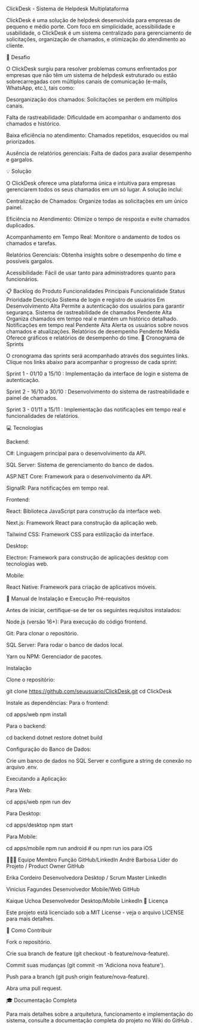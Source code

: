 ClickDesk - Sistema de Helpdesk Multiplataforma

ClickDesk é uma solução de helpdesk desenvolvida para empresas de pequeno e médio porte. Com foco em simplicidade, acessibilidade e usabilidade, o ClickDesk é um sistema centralizado para gerenciamento de solicitações, organização de chamados, e otimização do atendimento ao cliente.

🎯 Desafio

O ClickDesk surgiu para resolver problemas comuns enfrentados por empresas que não têm um sistema de helpdesk estruturado ou estão sobrecarregadas com múltiplos canais de comunicação (e-mails, WhatsApp, etc.), tais como:

Desorganização dos chamados: Solicitações se perdem em múltiplos canais.

Falta de rastreabilidade: Dificuldade em acompanhar o andamento dos chamados e histórico.

Baixa eficiência no atendimento: Chamados repetidos, esquecidos ou mal priorizados.

Ausência de relatórios gerenciais: Falta de dados para avaliar desempenho e gargalos.

💡 Solução

O ClickDesk oferece uma plataforma única e intuitiva para empresas gerenciarem todos os seus chamados em um só lugar. A solução inclui:

Centralização de Chamados: Organize todas as solicitações em um único painel.

Eficiência no Atendimento: Otimize o tempo de resposta e evite chamados duplicados.

Acompanhamento em Tempo Real: Monitore o andamento de todos os chamados e tarefas.

Relatórios Gerenciais: Obtenha insights sobre o desempenho do time e possíveis gargalos.

Acessibilidade: Fácil de usar tanto para administradores quanto para funcionários.

📋 Backlog do Produto
Funcionalidades Principais
Funcionalidade	Status	Prioridade	Descrição
Sistema de login e registro de usuários	Em Desenvolvimento	Alta	Permite a autenticação dos usuários para garantir segurança.
Sistema de rastreabilidade de chamados	Pendente	Alta	Organiza chamados em tempo real e mantém um histórico detalhado.
Notificações em tempo real	Pendente	Alta	Alerta os usuários sobre novos chamados e atualizações.
Relatórios de desempenho	Pendente	Média	Oferece gráficos e relatórios de desempenho do time.
🏃‍ Cronograma de Sprints

O cronograma das sprints será acompanhado através dos seguintes links. Clique nos links abaixo para acompanhar o progresso de cada sprint:

Sprint 1 - 01/10 a 15/10
: Implementação da interface de login e sistema de autenticação.

Sprint 2 - 16/10 a 30/10
: Desenvolvimento do sistema de rastreabilidade e painel de chamados.

Sprint 3 - 01/11 a 15/11
: Implementação das notificações em tempo real e funcionalidades de relatórios.

💻 Tecnologias

Backend:

C#: Linguagem principal para o desenvolvimento da API.

SQL Server: Sistema de gerenciamento do banco de dados.

ASP.NET Core: Framework para o desenvolvimento da API.

SignalR: Para notificações em tempo real.

Frontend:

React: Biblioteca JavaScript para construção da interface web.

Next.js: Framework React para construção da aplicação web.

Tailwind CSS: Framework CSS para estilização da interface.

Desktop:

Electron: Framework para construção de aplicações desktop com tecnologias web.

Mobile:

React Native: Framework para criação de aplicativos móveis.

📖 Manual de Instalação e Execução
Pré-requisitos

Antes de iniciar, certifique-se de ter os seguintes requisitos instalados:

Node.js (versão 16+): Para execução do código frontend.

Git: Para clonar o repositório.

SQL Server: Para rodar o banco de dados local.

Yarn ou NPM: Gerenciador de pacotes.

Instalação

Clone o repositório:

git clone https://github.com/seuusuario/ClickDesk.git
cd ClickDesk


Instale as dependências:
Para o frontend:

cd apps/web
npm install


Para o backend:

cd backend
dotnet restore
dotnet build


Configuração do Banco de Dados:

Crie um banco de dados no SQL Server e configure a string de conexão no arquivo .env.

Executando a Aplicação:

Para Web:

cd apps/web
npm run dev


Para Desktop:

cd apps/desktop
npm start


Para Mobile:

cd apps/mobile
npm run android  # ou npm run ios para iOS

🧑‍🤝‍🧑 Equipe
Membro	Função	GitHub/LinkedIn
André Barbosa	Líder do Projeto / Product Owner	GitHub

Erika Cordeiro	Desenvolvedora Desktop / Scrum Master	LinkedIn

Vinicius Fagundes	Desenvolvedor Mobile/Web	GitHub

Kaique Uchoa	Desenvolvedor Desktop/Mobile	LinkedIn
📝 Licença

Este projeto está licenciado sob a MIT License - veja o arquivo LICENSE
 para mais detalhes.

🔧 Como Contribuir

Fork o repositório.

Crie sua branch de feature (git checkout -b feature/nova-feature).

Commit suas mudanças (git commit -m 'Adiciona nova feature').

Push para a branch (git push origin feature/nova-feature).

Abra uma pull request.

🎓 Documentação Completa

Para mais detalhes sobre a arquitetura, funcionamento e implementação do sistema, consulte a documentação completa do projeto no Wiki do GitHub
.
